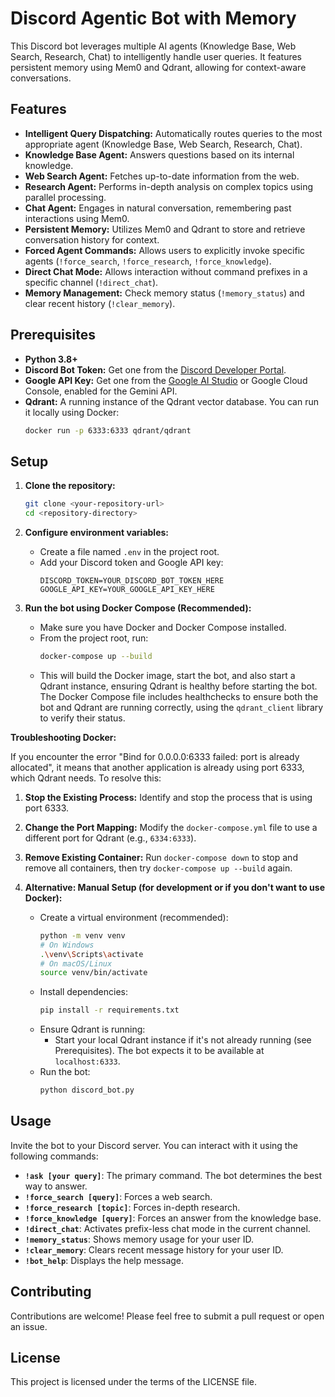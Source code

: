 # Discord Agentic Bot with Memory

This Discord bot leverages multiple AI agents (Knowledge Base, Web Search, Research, Chat) to intelligently handle user queries. It features persistent memory using Mem0 and Qdrant, allowing for context-aware conversations.

## Features

*   **Intelligent Query Dispatching:** Automatically routes queries to the most appropriate agent (Knowledge Base, Web Search, Research, Chat).
*   **Knowledge Base Agent:** Answers questions based on its internal knowledge.
*   **Web Search Agent:** Fetches up-to-date information from the web.
*   **Research Agent:** Performs in-depth analysis on complex topics using parallel processing.
*   **Chat Agent:** Engages in natural conversation, remembering past interactions using Mem0.
*   **Persistent Memory:** Utilizes Mem0 and Qdrant to store and retrieve conversation history for context.
*   **Forced Agent Commands:** Allows users to explicitly invoke specific agents (`!force_search`, `!force_research`, `!force_knowledge`).
*   **Direct Chat Mode:** Allows interaction without command prefixes in a specific channel (`!direct_chat`).
*   **Memory Management:** Check memory status (`!memory_status`) and clear recent history (`!clear_memory`).

## Prerequisites

*   **Python 3.8+**
*   **Discord Bot Token:** Get one from the [Discord Developer Portal](https://discord.com/developers/applications).
*   **Google API Key:** Get one from the [Google AI Studio](https://aistudio.google.com/app/apikey) or Google Cloud Console, enabled for the Gemini API.
*   **Qdrant:** A running instance of the Qdrant vector database. You can run it locally using Docker:
    ```bash
    docker run -p 6333:6333 qdrant/qdrant
    ```

## Setup

1.  **Clone the repository:**
    ```bash
    git clone <your-repository-url>
    cd <repository-directory>
    ```

2.  **Configure environment variables:**
    *   Create a file named `.env` in the project root.
    *   Add your Discord token and Google API key:
        ```env
        DISCORD_TOKEN=YOUR_DISCORD_BOT_TOKEN_HERE
        GOOGLE_API_KEY=YOUR_GOOGLE_API_KEY_HERE
        ```

3.  **Run the bot using Docker Compose (Recommended):**
    *   Make sure you have Docker and Docker Compose installed.
    *   From the project root, run:
        ```bash
        docker-compose up --build
        ```
    *   This will build the Docker image, start the bot, and also start a Qdrant instance, ensuring Qdrant is healthy before starting the bot. The Docker Compose file includes healthchecks to ensure both the bot and Qdrant are running correctly, using the `qdrant_client` library to verify their status.

**Troubleshooting Docker:**

If you encounter the error "Bind for 0.0.0.0:6333 failed: port is already allocated", it means that another application is already using port 6333, which Qdrant needs. To resolve this:

1.  **Stop the Existing Process:** Identify and stop the process that is using port 6333.
2.  **Change the Port Mapping:** Modify the `docker-compose.yml` file to use a different port for Qdrant (e.g., `6334:6333`).
3.  **Remove Existing Container:** Run `docker-compose down` to stop and remove all containers, then try `docker-compose up --build` again.

4.  **Alternative: Manual Setup (for development or if you don't want to use Docker):**
    *   Create a virtual environment (recommended):
        ```bash
        python -m venv venv
        # On Windows
        .\venv\Scripts\activate
        # On macOS/Linux
        source venv/bin/activate
        ```
    *   Install dependencies:
        ```bash
        pip install -r requirements.txt
        ```
    *   Ensure Qdrant is running:
        *   Start your local Qdrant instance if it's not already running (see Prerequisites). The bot expects it to be available at `localhost:6333`.
    *   Run the bot:
        ```bash
        python discord_bot.py
        ```

## Usage

Invite the bot to your Discord server. You can interact with it using the following commands:

*   **`!ask [your query]`**: The primary command. The bot determines the best way to answer.
*   **`!force_search [query]`**: Forces a web search.
*   **`!force_research [topic]`**: Forces in-depth research.
*   **`!force_knowledge [query]`**: Forces an answer from the knowledge base.
*   **`!direct_chat`**: Activates prefix-less chat mode in the current channel.
*   **`!memory_status`**: Shows memory usage for your user ID.
*   **`!clear_memory`**: Clears recent message history for your user ID.
*   **`!bot_help`**: Displays the help message.

## Contributing

Contributions are welcome! Please feel free to submit a pull request or open an issue.

## License

This project is licensed under the terms of the LICENSE file.

